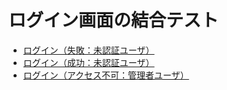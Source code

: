 # ログイン画面の結合テスト

- [ログイン（失敗：未認証ユーザ）](lt/screen-login/ログイン（失敗：未認証ユーザ）.md)
- [ログイン（成功：未認証ユーザ）](lt/screen-login/ログイン（成功：未認証ユーザ）.md)
- [ログイン（アクセス不可：管理者ユーザ）](lt/screen-login/ログイン（アクセス不可：管理者ユーザ）.md)

